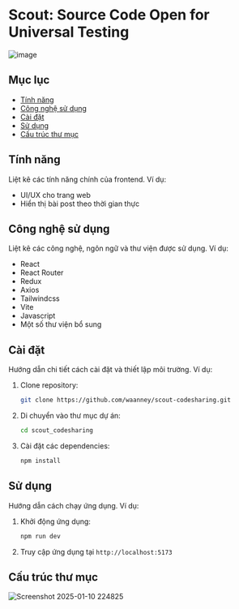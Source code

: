 # Scout: Source Code Open for Universal Testing

![image](https://github.com/user-attachments/assets/7aa28290-c9bd-4c27-a082-989623145bb4)

## Mục lục

- [Tính năng](#tính-năng)
- [Công nghệ sử dụng](#công-nghệ-sử-dụng)
- [Cài đặt](#cài-đặt)
- [Sử dụng](#sử-dụng)
- [Cấu trúc thư mục](#cấu-trúc-thư-mục)

## Tính năng

Liệt kê các tính năng chính của frontend. Ví dụ:

- UI/UX cho trang web
- Hiển thị bài post theo thời gian thực

## Công nghệ sử dụng

Liệt kê các công nghệ, ngôn ngữ và thư viện được sử dụng. Ví dụ:

- React
- React Router
- Redux
- Axios
- Tailwindcss
- Vite
- Javascript
- Một số thư viện bổ sung

## Cài đặt

Hướng dẫn chi tiết cách cài đặt và thiết lập môi trường. Ví dụ:

1.  Clone repository:

    ```bash
    git clone https://github.com/waanney/scout-codesharing.git
    ```

2.  Di chuyển vào thư mục dự án:

    ```bash
    cd scout_codesharing
    ```

3.  Cài đặt các dependencies:

    ```bash
    npm install
    ```

## Sử dụng

Hướng dẫn cách chạy ứng dụng. Ví dụ:

1.  Khởi động ứng dụng:

    ```bash
    npm run dev
    ```

2.  Truy cập ứng dụng tại `http://localhost:5173`

## Cấu trúc thư mục

![Screenshot 2025-01-10 224825](https://github.com/user-attachments/assets/7f6fe76d-394f-4e9c-812a-bafb4110b5a3)
